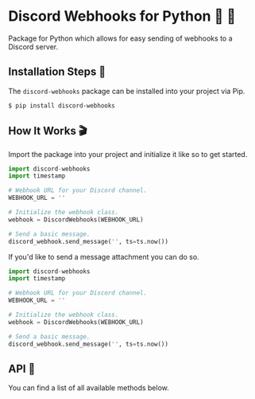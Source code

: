 # Discord Webhooks for Python 🔗 🐍
Package for Python which allows for easy sending of webhooks to a Discord server.

## Installation Steps 💽
The `discord-webhooks` package can be installed into your project via Pip.

```
$ pip install discord-webhooks
```

## How It Works 🎬

Import the package into your project and initialize it like so to get started.

```python
import discord-webhooks
import timestamp

# Webhook URL for your Discord channel.
WEBHOOK_URL = ''

# Initialize the webhook class.
webhook = DiscordWebhooks(WEBHOOK_URL)

# Send a basic message.
discord_webhook.send_message('', ts=ts.now())
```

If you'd like to send a message attachment you can do so.


```python
import discord-webhooks
import timestamp

# Webhook URL for your Discord channel.
WEBHOOK_URL = ''

# Initialize the webhook class.
webhook = DiscordWebhooks(WEBHOOK_URL)

# Send a basic message.
discord_webhook.send_message('', ts=ts.now())
```

## API 📡
You can find a list of all available methods below.

